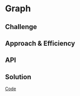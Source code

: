 # Graph 


## Challenge


## Approach & Efficiency


## API 

## Solution
[Code](../src/main/java/code/challenges/Graph/Graph.java)  
 
